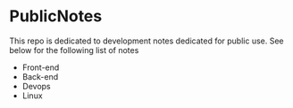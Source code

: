 # PublicNotes

This repo is dedicated to development notes dedicated for public use. See below for the following list of notes

* Front-end
* Back-end
* Devops
* Linux


